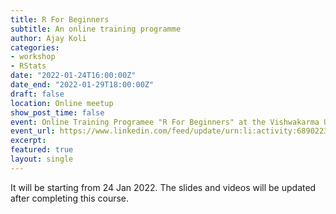 ```yaml
---
title: R For Beginners
subtitle: An online training programme
author: Ajay Koli
categories:
- workshop
- RStats
date: "2022-01-24T16:00:00Z"
date_end: "2022-01-29T18:00:00Z"
draft: false
location: Online meetup
show_post_time: false
event: Online Training Programee "R For Beginners" at the Vishwakarma University - Pune, India
event_url: https://www.linkedin.com/feed/update/urn:li:activity:6890223709387636736/
excerpt: 
featured: true
layout: single
---
```


It will be starting from 24 Jan 2022. The slides and videos will be updated after completing this course. 


